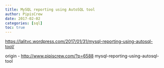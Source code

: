 ```yaml
---
title: MySQL reporting using AutoSQL tool
author: PipisCrew
date: 2017-02-02
categories: [sql]
toc: true
---
```


https://lalitvc.wordpress.com/2017/01/31/mysql-reporting-using-autosql-tool/

origin - http://www.pipiscrew.com/?p=6588 mysql-reporting-using-autosql-tool
